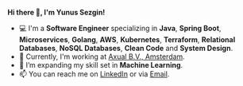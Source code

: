 **Hi there 👋, I'm Yunus Sezgin!**

- 💻 I'm a **Software Engineer** specializing in **Java**, **Spring Boot**, **Microservices**, **Golang**, **AWS**, **Kubernetes**, **Terraform**, **Relational Databases**, **NoSQL Databases**, **Clean Code** and **System Design**.
- 🏢 Currently, I'm working at [Axual B.V., Amsterdam](https://axual.com/).
- 🌱 I’m expanding my skill set in **Machine Learning**.
- 📫 You can reach me on [LinkedIn](https://www.linkedin.com/in/ysezgin/) or via [Email](mailto:yunussezgin8@gmail.com).

